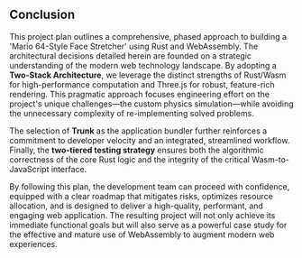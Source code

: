 ## **Conclusion**

This project plan outlines a comprehensive, phased approach to building a 'Mario 64-Style Face Stretcher' using Rust and WebAssembly. The architectural decisions detailed herein are founded on a strategic understanding of the modern web technology landscape. By adopting a **Two-Stack Architecture**, we leverage the distinct strengths of Rust/Wasm for high-performance computation and Three.js for robust, feature-rich rendering. This pragmatic approach focuses engineering effort on the project's unique challenges—the custom physics simulation—while avoiding the unnecessary complexity of re-implementing solved problems.

The selection of **Trunk** as the application bundler further reinforces a commitment to developer velocity and an integrated, streamlined workflow. Finally, the **two-tiered testing strategy** ensures both the algorithmic correctness of the core Rust logic and the integrity of the critical Wasm-to-JavaScript interface.

By following this plan, the development team can proceed with confidence, equipped with a clear roadmap that mitigates risks, optimizes resource allocation, and is designed to deliver a high-quality, performant, and engaging web application. The resulting project will not only achieve its immediate functional goals but will also serve as a powerful case study for the effective and mature use of WebAssembly to augment modern web experiences.
